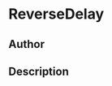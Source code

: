# ReverseDelay

## Author

<!-- Insert Your Name Here -->

## Description

<!-- Describe your example here -->
